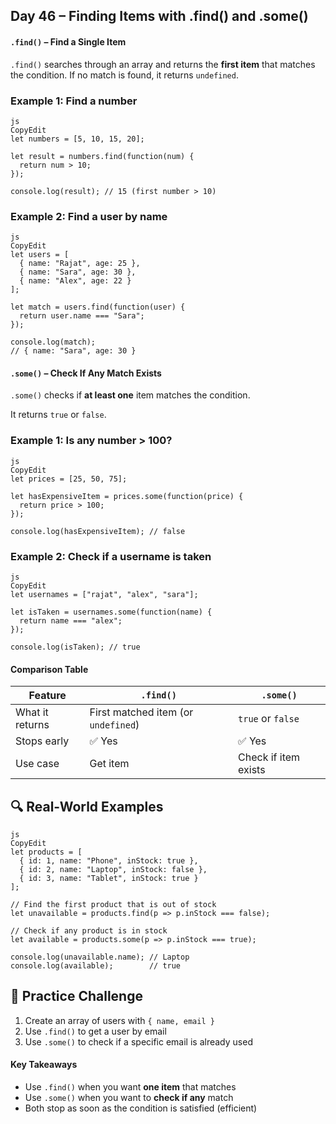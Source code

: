 ## Day 46 – Finding Items with .find() and .some()

#### `.find()` – Find a Single Item

`.find()` searches through an array and returns the **first item** that matches the condition. If no match is found, it returns `undefined`.

### Example 1: Find a number

```
js
CopyEdit
let numbers = [5, 10, 15, 20];

let result = numbers.find(function(num) {
  return num > 10;
});

console.log(result); // 15 (first number > 10)

```

### Example 2: Find a user by name

```
js
CopyEdit
let users = [
  { name: "Rajat", age: 25 },
  { name: "Sara", age: 30 },
  { name: "Alex", age: 22 }
];

let match = users.find(function(user) {
  return user.name === "Sara";
});

console.log(match);
// { name: "Sara", age: 30 }

```

#### `.some()` – Check If **Any** Match Exists

`.some()` checks if **at least one** item matches the condition.

It returns `true` or `false`.

### Example 1: Is any number > 100?

```
js
CopyEdit
let prices = [25, 50, 75];

let hasExpensiveItem = prices.some(function(price) {
  return price > 100;
});

console.log(hasExpensiveItem); // false

```

### Example 2: Check if a username is taken

```
js
CopyEdit
let usernames = ["rajat", "alex", "sara"];

let isTaken = usernames.some(function(name) {
  return name === "alex";
});

console.log(isTaken); // true

```

#### Comparison Table

| Feature         | `.find()`                           | `.some()`            |
| --------------- | ----------------------------------- | -------------------- |
| What it returns | First matched item (or `undefined`) | `true` or `false`    |
| Stops early     | ✅ Yes                              | ✅ Yes               |
| Use case        | Get item                            | Check if item exists |

## 🔍 Real-World Examples

```
js
CopyEdit
let products = [
  { id: 1, name: "Phone", inStock: true },
  { id: 2, name: "Laptop", inStock: false },
  { id: 3, name: "Tablet", inStock: true }
];

// Find the first product that is out of stock
let unavailable = products.find(p => p.inStock === false);

// Check if any product is in stock
let available = products.some(p => p.inStock === true);

console.log(unavailable.name); // Laptop
console.log(available);        // true

```

## 🔸 Practice Challenge

1. Create an array of users with `{ name, email }`
2. Use `.find()` to get a user by email
3. Use `.some()` to check if a specific email is already used

#### Key Takeaways

- Use `.find()` when you want **one item** that matches
- Use `.some()` when you want to **check if any** match
- Both stop as soon as the condition is satisfied (efficient)
